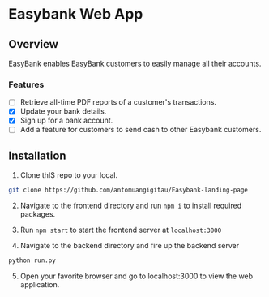 # Easybank Web App

## Overview
EasyBank enables EasyBank customers to easily manage all their accounts.

### Features
- [ ] Retrieve all-time PDF reports of a customer's transactions.
- [x] Update your bank details.
- [x] Sign up for a bank account.
- [ ] Add a feature for customers to send cash to other Easybank customers.

## Installation
1. Clone thIS repo to your local.
```bash
git clone https://github.com/antomuangigitau/Easybank-landing-page
```
2. Navigate to the frontend directory and run `npm i` to install required packages.

3. Run `npm start` to start the frontend server at `localhost:3000`

4. Navigate to the backend directory and fire up the backend server
```python
python run.py
```
5. Open your favorite browser and go to localhost:3000 to view the web application.
